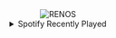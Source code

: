 <div align="center">
<picture>
    <source media="(prefers-color-scheme: dark)" srcset="https://i.ibb.co/n9J5XqF/output-gif.gif">
    <source media="(prefers-color-scheme: light)" srcset="https://i.ibb.co/n9J5XqF/output-gif.gif">
    <img alt="RENOS" src="https://i.ibb.co/n9J5XqF/output-gif.gif">
</picture>
<details>
<summary>Spotify Recently Played</summary>
<img src="https://spotify-recently-played-readme.vercel.app/api?user=31d6d6zerc5ct6kck32na2ozsqf4&unique=1&width=400" alt="Spotify" />
</details>
</div>

<!-- Image deletion URL: https://ibb.co/vpnKNCS/723a4d1ca35dd47841dbf75d5747072e -->